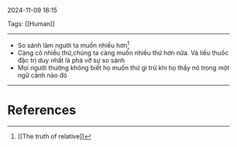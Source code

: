 2024-11-09 16:15

Tags: [[Human]]

---

- So sánh làm người ta muốn nhiều hơn[^1]
- Càng có nhiều thứ,chúng ta càng muốn nhiều thứ hơn nữa. Và liều thuốc đặc trị duy nhất là phá vỡ sự so sánh  
-  Mọi người thường không biết họ muốn thứ gì trừ khi họ thấy nó trong một ngữ cảnh nào đó 

---
# References

[^1]: [[The truth of relative]]